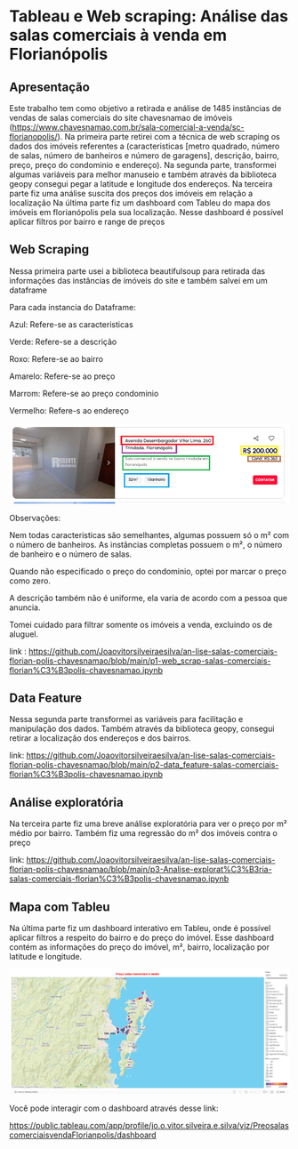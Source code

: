 # Tableau e Web scraping: Análise das salas comerciais à venda em Florianópolis
## Apresentação
Este trabalho tem como objetivo a retirada e análise de 1485 instâncias de vendas de salas comerciais do site chavesnamao de imóveis (https://www.chavesnamao.com.br/sala-comercial-a-venda/sc-florianopolis/). 
Na primeira parte retirei com a técnica de web scraping os dados dos imóveis referentes a (caracteristicas [metro quadrado, número de salas, número de banheiros e número de garagens], descrição, bairro, preço, preço do condominio e endereço).
Na segunda parte, transformei algumas variáveis para melhor manuseio e também através da biblioteca geopy consegui pegar a latitude e longitude dos endereços.
Na terceira parte fiz uma análise suscita dos preços dos imóveis em relação a localização
Na última parte fiz um dashboard com Tableu do mapa dos imóveis em florianópolis pela sua localização. Nesse dashboard é possível aplicar filtros por bairro e range de preços

## Web Scraping
Nessa primeira parte usei a biblioteca beautifulsoup para retirada das informações das instâncias de imóveis do site e também salvei em um dataframe

Para cada instancia do Dataframe:

Azul: Refere-se as caracteristicas

Verde: Refere-se a descrição

Roxo: Refere-se ao bairro

Amarelo: Refere-se ao preço

Marrom: Refere-se ao preço condominio

Vermelho: Refere-s ao endereço

![Informações retiradas](https://raw.githubusercontent.com/Joaovitorsilveiraesilva/an-lise-salas-comerciais-florian-polis-chavesnamao/main/oquefoiretirado.png)

Observações:

Nem todas caracteristicas são semelhantes, algumas possuem só o m² com o número de banheiros. As instâncias completas possuem o m², o número de banheiro e o número de salas.

Quando não especificado o preço do condominio, optei por marcar o preço como zero.

A descrição também não é uniforme, ela varia de acordo com a pessoa que anuncia.

Tomei cuidado para filtrar somente os imóveis a venda, excluindo os de aluguel.

link : https://github.com/Joaovitorsilveiraesilva/an-lise-salas-comerciais-florian-polis-chavesnamao/blob/main/p1-web_scrap-salas-comerciais-florian%C3%B3polis-chavesnamao.ipynb

## Data Feature

Nessa segunda parte transformei as variáveis para facilitação e manipulação dos dados. Também através da biblioteca geopy, consegui retirar a localização dos endereços e dos bairros.

link: https://github.com/Joaovitorsilveiraesilva/an-lise-salas-comerciais-florian-polis-chavesnamao/blob/main/p2-data_feature-salas-comerciais-florian%C3%B3polis-chavesnamao.ipynb

## Análise exploratória

Na terceira parte fiz uma breve análise exploratória para ver o preço por m² médio por bairro. Também fiz uma regressão do m² dos imóveis contra o preço

link: https://github.com/Joaovitorsilveiraesilva/an-lise-salas-comerciais-florian-polis-chavesnamao/blob/main/p3-Analise-explorat%C3%B3ria-salas-comerciais-florian%C3%B3polis-chavesnamao.ipynb

## Mapa com Tableu

Na última parte fiz um dashboard interativo em Tableu, onde é possível aplicar filtros a respeito do bairro e do preço do imóvel. Esse dashboard contém as informações do preço do imóvel, m², bairro, localização por latitude e longitude.

![Dashboard Tableu](https://raw.githubusercontent.com/Joaovitorsilveiraesilva/an-lise-salas-comerciais-florian-polis-chavesnamao/main/mapa%20tableau.png)

Você pode interagir com o dashboard através desse link:

https://public.tableau.com/app/profile/jo.o.vitor.silveira.e.silva/viz/PreosalascomerciaisvendaFlorianpolis/dashboard

